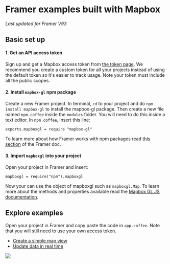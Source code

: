 # Framer examples built with Mapbox

_Last updated for Framer V93_

## Basic set up

#### 1. Get an API access token
Sign up and get a Mapbox access token from [the token page](https://www.mapbox.com/studio/account/tokens/). We recommend you create a custom token for all your projects instead of using the default token so it's easier to track usage. Note your token must include all the public scopes.

#### 2. Install `mapbox-gl` npm package
Create a new Framer project. In terminal, `cd` to your project and do `npm install mapbox-gl` to install the mapbox-gl package. Then create a new file named `npm.coffee` inside the `modules` folder. You will need to do this inside a text editor.  In `npm.coffee`, insert this line:

```
exports.mapboxgl = require "mapbox-gl"
```
To learn more about how Framer works with npm packages read [this section](mapboxgl.accessToken) of the Framer doc.

#### 3. Import `mapboxgl` into your project

Open your project in Framer and insert:

```
mapboxgl = require("npm").mapboxgl
```

Now your can use the object of mapboxgl such as `mapboxgl.Map`. To learn more about the methods and properties available read the [Mapbox GL JS documentation](https://www.mapbox.com/mapbox-gl-js/api/#map). 


## Explore examples

Open your project in Framer and copy paste the code in `app.coffee`. Note that you will still need to use your own access token. 

- [Create a simple map view](https://github.com/mapbox/framer-example/tree/master/simple-map-view)
- [Update data in real time](https://github.com/mapbox/framer-example/tree/master/dataset-api)

<img src="https://user-images.githubusercontent.com/5186564/27195034-06eb4722-51d3-11e7-828f-2d69752980f8.gif" />
